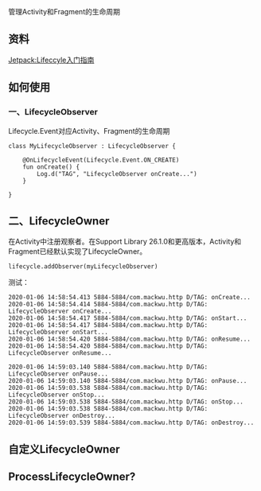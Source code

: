 管理Activity和Fragment的生命周期

## 资料
[Jetpack:Lifeccyle入门指南](https://juejin.im/post/5d0e47636fb9a07ee063207c)



## 如何使用
### 一、LifecycleObserver

Lifecycle.Event对应Activity、Fragment的生命周期
```
class MyLifecycleObserver : LifecycleObserver {

    @OnLifecycleEvent(Lifecycle.Event.ON_CREATE)
    fun onCreate() {
        Log.d("TAG", "LifecycleObserver onCreate...")
    }

}
```
## 二、LifecycleOwner
在Activity中注册观察者。在Support Library 26.1.0和更高版本，Activity和Fragment已经默认实现了LifecycleOwner。
```
lifecycle.addObserver(myLifecycleObserver)
```
测试：
```
2020-01-06 14:58:54.413 5884-5884/com.mackwu.http D/TAG: onCreate...
2020-01-06 14:58:54.414 5884-5884/com.mackwu.http D/TAG: LifecycleObserver onCreate...
2020-01-06 14:58:54.417 5884-5884/com.mackwu.http D/TAG: onStart...
2020-01-06 14:58:54.417 5884-5884/com.mackwu.http D/TAG: LifecycleObserver onStart...
2020-01-06 14:58:54.420 5884-5884/com.mackwu.http D/TAG: onResume...
2020-01-06 14:58:54.420 5884-5884/com.mackwu.http D/TAG: LifecycleObserver onResume...

2020-01-06 14:59:03.140 5884-5884/com.mackwu.http D/TAG: LifecycleObserver onPause...
2020-01-06 14:59:03.140 5884-5884/com.mackwu.http D/TAG: onPause...
2020-01-06 14:59:03.538 5884-5884/com.mackwu.http D/TAG: LifecycleObserver onStop...
2020-01-06 14:59:03.538 5884-5884/com.mackwu.http D/TAG: onStop...
2020-01-06 14:59:03.538 5884-5884/com.mackwu.http D/TAG: LifecycleObserver onDestroy...
2020-01-06 14:59:03.539 5884-5884/com.mackwu.http D/TAG: onDestroy...
```


## 自定义LifecycleOwner

## ProcessLifecycleOwner?
